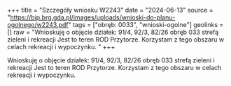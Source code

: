 +++
title = "Szczegóły wniosku W2243"
date = "2024-06-13"
source = "https://bip.brg.gda.pl/images/uploads/wnioski-do-planu-ogolnego/w2243.pdf"
tags = ["obręb: 0033", "wnioski-ogolne"]
geolinks = []
raw = "Wnioskuję o objęcie działek: 91/4, 92/3, 82/26 obręb 033 strefą zieleni i rekreacji Jest to teren ROD Przytorze. Korzystam z tego obszaru w celach rekreacji i wypoczynku. "
+++

Wnioskuję o objęcie działek: 91/4, 92/3, 82/26 obręb 033 strefą zieleni i rekreacji
Jest to teren ROD Przytorze. Korzystam z tego obszaru w celach rekreacji i wypoczynku.



